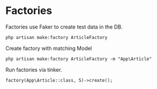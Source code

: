 # Factories

Factories use Faker to create test data in the DB.

```
php artisan make:factory ArticleFactory
```

Create factory with matching Model

```
php artisan make:factory ArticleFactory -m "App\Article"
```

Run factories via tinker.

```
factory(App\Article::class, 5)->create();
```
